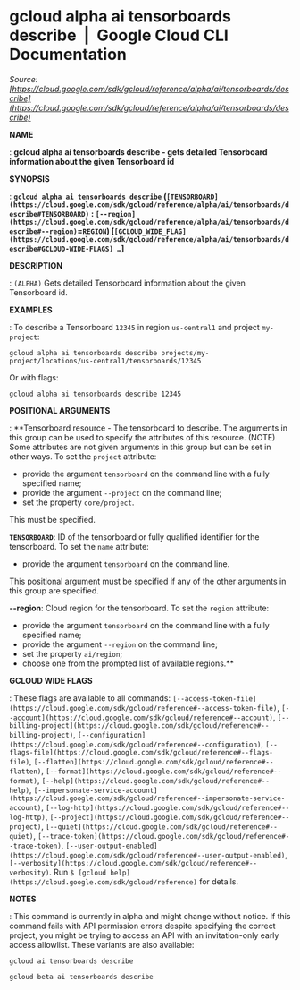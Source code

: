 # gcloud alpha ai tensorboards describe  |  Google Cloud CLI Documentation

*Source: [https://cloud.google.com/sdk/gcloud/reference/alpha/ai/tensorboards/describe](https://cloud.google.com/sdk/gcloud/reference/alpha/ai/tensorboards/describe)*

**NAME**

: **gcloud alpha ai tensorboards describe - gets detailed Tensorboard information about the given Tensorboard id**

**SYNOPSIS**

: **`gcloud alpha ai tensorboards describe` (`[TENSORBOARD](https://cloud.google.com/sdk/gcloud/reference/alpha/ai/tensorboards/describe#TENSORBOARD)` : `[--region](https://cloud.google.com/sdk/gcloud/reference/alpha/ai/tensorboards/describe#--region)`=`REGION`) [`[GCLOUD_WIDE_FLAG](https://cloud.google.com/sdk/gcloud/reference/alpha/ai/tensorboards/describe#GCLOUD-WIDE-FLAGS) …`]**

**DESCRIPTION**

: `(ALPHA)` Gets detailed Tensorboard information about the given
Tensorboard id.

**EXAMPLES**

: To describe a Tensorboard `12345` in region `us-central1`
and project `my-project`:

```
gcloud alpha ai tensorboards describe projects/my-project/locations/us-central1/tensorboards/12345
```

Or with flags:

```
gcloud alpha ai tensorboards describe 12345
```

**POSITIONAL ARGUMENTS**

: **Tensorboard resource - The tensorboard to describe. The arguments in this group
can be used to specify the attributes of this resource. (NOTE) Some attributes
are not given arguments in this group but can be set in other ways.
To set the `project` attribute:

- provide the argument `tensorboard` on the command line with a fully
specified name;
- provide the argument `--project` on the command line;
- set the property `core/project`.

This must be specified.

**`TENSORBOARD`**:
ID of the tensorboard or fully qualified identifier for the tensorboard.
To set the `name` attribute:

- provide the argument `tensorboard` on the command line.

This positional argument must be specified if any of the other arguments in this
group are specified.

**--region**:
Cloud region for the tensorboard.
To set the `region` attribute:

- provide the argument `tensorboard` on the command line with a fully
specified name;
- provide the argument `--region` on the command line;
- set the property `ai/region`;
- choose one from the prompted list of available regions.**

**GCLOUD WIDE FLAGS**

: These flags are available to all commands: `[--access-token-file](https://cloud.google.com/sdk/gcloud/reference#--access-token-file)`,
`[--account](https://cloud.google.com/sdk/gcloud/reference#--account)`, `[--billing-project](https://cloud.google.com/sdk/gcloud/reference#--billing-project)`,
`[--configuration](https://cloud.google.com/sdk/gcloud/reference#--configuration)`,
`[--flags-file](https://cloud.google.com/sdk/gcloud/reference#--flags-file)`,
`[--flatten](https://cloud.google.com/sdk/gcloud/reference#--flatten)`, `[--format](https://cloud.google.com/sdk/gcloud/reference#--format)`, `[--help](https://cloud.google.com/sdk/gcloud/reference#--help)`, `[--impersonate-service-account](https://cloud.google.com/sdk/gcloud/reference#--impersonate-service-account)`,
`[--log-http](https://cloud.google.com/sdk/gcloud/reference#--log-http)`,
`[--project](https://cloud.google.com/sdk/gcloud/reference#--project)`, `[--quiet](https://cloud.google.com/sdk/gcloud/reference#--quiet)`, `[--trace-token](https://cloud.google.com/sdk/gcloud/reference#--trace-token)`, `[--user-output-enabled](https://cloud.google.com/sdk/gcloud/reference#--user-output-enabled)`,
`[--verbosity](https://cloud.google.com/sdk/gcloud/reference#--verbosity)`.
Run `$ [gcloud help](https://cloud.google.com/sdk/gcloud/reference)` for details.

**NOTES**

: This command is currently in alpha and might change without notice. If this
command fails with API permission errors despite specifying the correct project,
you might be trying to access an API with an invitation-only early access
allowlist. These variants are also available:

```
gcloud ai tensorboards describe
```

```
gcloud beta ai tensorboards describe
```